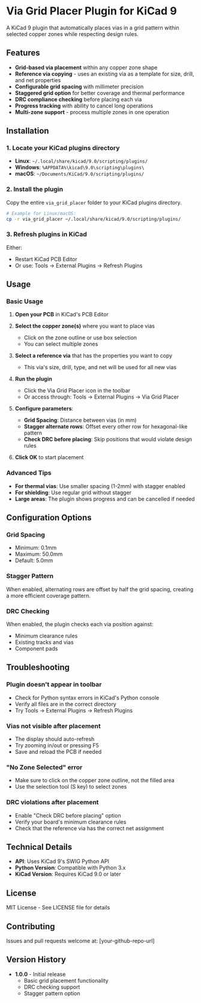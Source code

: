 # Via Grid Placer Plugin for KiCad 9

A KiCad 9 plugin that automatically places vias in a grid pattern within selected copper zones while respecting design rules.

## Features

- **Grid-based via placement** within any copper zone shape
- **Reference via copying** - uses an existing via as a template for size, drill, and net properties
- **Configurable grid spacing** with millimeter precision
- **Staggered grid option** for better coverage and thermal performance
- **DRC compliance checking** before placing each via
- **Progress tracking** with ability to cancel long operations
- **Multi-zone support** - process multiple zones in one operation

## Installation

### 1. Locate your KiCad plugins directory

- **Linux**: `~/.local/share/kicad/9.0/scripting/plugins/`
- **Windows**: `%APPDATA%\kicad\9.0\scripting\plugins\`
- **macOS**: `~/Documents/KiCad/9.0/scripting/plugins/`

### 2. Install the plugin

Copy the entire `via_grid_placer` folder to your KiCad plugins directory.

```bash
# Example for Linux/macOS:
cp -r via_grid_placer ~/.local/share/kicad/9.0/scripting/plugins/
```

### 3. Refresh plugins in KiCad

Either:
- Restart KiCad PCB Editor
- Or use: Tools → External Plugins → Refresh Plugins

## Usage

### Basic Usage

1. **Open your PCB** in KiCad's PCB Editor

2. **Select the copper zone(s)** where you want to place vias
   - Click on the zone outline or use box selection
   - You can select multiple zones

3. **Select a reference via** that has the properties you want to copy
   - This via's size, drill, type, and net will be used for all new vias

4. **Run the plugin**
   - Click the Via Grid Placer icon in the toolbar
   - Or access through: Tools → External Plugins → Via Grid Placer

5. **Configure parameters**:
   - **Grid Spacing**: Distance between vias (in mm)
   - **Stagger alternate rows**: Offset every other row for hexagonal-like pattern
   - **Check DRC before placing**: Skip positions that would violate design rules

6. **Click OK** to start placement

### Advanced Tips

- **For thermal vias**: Use smaller spacing (1-2mm) with stagger enabled
- **For shielding**: Use regular grid without stagger
- **Large areas**: The plugin shows progress and can be cancelled if needed

## Configuration Options

### Grid Spacing
- Minimum: 0.1mm
- Maximum: 50.0mm
- Default: 5.0mm

### Stagger Pattern
When enabled, alternating rows are offset by half the grid spacing, creating a more efficient coverage pattern.

### DRC Checking
When enabled, the plugin checks each via position against:
- Minimum clearance rules
- Existing tracks and vias
- Component pads

## Troubleshooting

### Plugin doesn't appear in toolbar
- Check for Python syntax errors in KiCad's Python console
- Verify all files are in the correct directory
- Try Tools → External Plugins → Refresh Plugins

### Vias not visible after placement
- The display should auto-refresh
- Try zooming in/out or pressing F5
- Save and reload the PCB if needed

### "No Zone Selected" error
- Make sure to click on the copper zone outline, not the filled area
- Use the selection tool (S key) to select zones

### DRC violations after placement
- Enable "Check DRC before placing" option
- Verify your board's minimum clearance rules
- Check that the reference via has the correct net assignment

## Technical Details

- **API**: Uses KiCad 9's SWIG Python API
- **Python Version**: Compatible with Python 3.x
- **KiCad Version**: Requires KiCad 9.0 or later

## License

MIT License - See LICENSE file for details

## Contributing

Issues and pull requests welcome at: [your-github-repo-url]

## Version History

- **1.0.0** - Initial release
  - Basic grid placement functionality
  - DRC checking support
  - Stagger pattern option